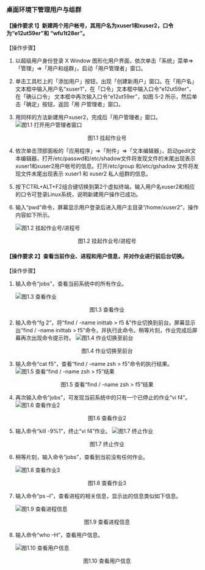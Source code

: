 ### 桌面环境下管理用户与组群

#### 【操作要求 1】新建两个用户帐号，其用户名为xuser1和xuser2，口令为“e12ut59er”和 “wfu1t28er”。

【操作步骤】

1. 以超级用户身份登录 X Window 图形化用户界面，依次单击「系统」菜单=>「管理」=>「用户和组群」，启动「用户管理者」窗口。

2. 单击工具栏上的「添加用户」按钮，出现「创建新用户」窗口。在「用户名」文本框中输入用户名“xuser1”，在「口令」文本框中输入口令“e12ut59er”，在「确认口令」 文本框中再次输入口令“e12ut59er”，如图 5-2 所示，然后单击「确定」按钮，返回「用 户管理者」窗口。

3. 用同样的方法新建用户xuser2，完成后「用户管理者」窗口。
   ![图1.1 打开用户管理者窗口](../Pic/1.1.png "图1.1 挂起")

   <center>图1.1 挂起作业号</center>

4. 依次单击顶部面板的「应用程序」=>「附件」=>「文本编辑器」，启动gedit文本编辑器，打开/etc/passwd和/etc/shadow文件将发现文件的末尾出现表示xuser1和xuser2用户帐号的信息。打开/etc/group 和/etc/gshadow 文件将发现文件末尾出现表示 xuser1 和 xuser2 私人组群的信息。

5. 按下CTRL+ALT+F2组合键切换到第2个虚拟终端，输入用户名xuser2和相应的口令可登录Linux系统，说明新建用户操作已成功。

6. 输入“pwd”命令，屏幕显示用户登录后进入用户主目录“/home/xuser2”，操作内容如下所示。

    ![图1.2 挂起作业号/进程号](../Pic/1.2.png "图1.2 挂起作业号/进程号")

    <center>图1.2 挂起作业号/进程号</center>

#### 【操作要求 2】查看当前作业、进程和用户信息，并对作业进行前后台切换。

【操作步骤】

1. 输入命令“jobs”，查看当前系统中的所有作业。

   ![图1.3 查看作业](../Pic/1.3.png "图1.3 查看作业")
   <center>图1.3 查看作业</center>

2. 输入命令“fg 2”，将“find / -name inittab > f5 &”作业切换到前台。屏幕显示出“find / -name inittab > f5”命令，并执行此命令。稍等片刻，作业完成后屏幕再次出现命令提示符。
   ![图1.4 作业切换至前台](../Pic/1.4.png "图1.4 作业切换至前台")

   <center>图1.4 作业切换至前台</center>

3. 输入命令“cat f5”，查看“find / -name zsh > f5”命令的执行结果。![图1.5 查看“find / -name zsh > f5”结果](../Pic/1.5.png "图1.5 查看“find / -name zsh > f5”结果")
     <center>图1.5 查看“find / -name zsh > f5”结果</center>

4. 再次输入命令“jobs”，可发现当前系统中的只有一个已停止的作业“vi f4”。
       ![图1.6 查看作业2](../Pic/1.6.png)
           <center>图1.6 查看作业2</center>

5. 输入命令“kill -9%1”，终止“vi f4”作业。
       ![图1.7 终止作业](../Pic/1.7.png)

   <center>图1.7 终止作业</center>

6. 稍等片刻，输入命令“jobs”，查看到当前没有任何作业。

   ![图1.8 查看作业3](../Pic/1.8.png)

   <center>图1.8 查看作业3</center>

7. 输入命令“ps –l”，查看进程的相关信息，显示出的信息类似如下信息。

   ![图1.9 查看进程信息](../Pic/1.9.png)

   <center>图1.9 查看进程信息</center>

8. 输入命令“who –H”，查看用户信息。

   ![图1.10 查看用户信息](../Pic/1.10.png)

   <center>图1.10 查看用户信息</center>
